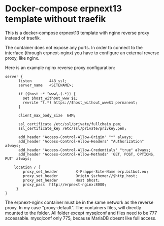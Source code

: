 # Docker-compose erpnext13 template without traefik
This is a docker-compose erpnext13 template with nginx reverse proxy instead of traefik.

The container does not expose any ports. In order to connect to the interface (through erpnext-nginx) you have to configure an external reverse proxy, like nginx.

Here is an example nginx reverse proxy configuration:


    server {
          listen        443 ssl;
          server_name   <SITENAME>;

          if ($host ~* ^www\.(.*)) {
            set $host_without_www $1;
            rewrite ^(.*) https://$host_without_www$1 permanent;
          }

          client_max_body_size  64M;

          ssl_certificate /etc/ssl/private/fullchain.pem;
          ssl_certificate_key /etc/ssl/private/privkey.pem;

          add_header 'Access-Control-Allow-Origin' "*" always;
          add_header 'Access-Control-Allow-Headers' "Authorization" always;
          add_header 'Access-Control-Allow-Credentials' "true" always;
          add_header 'Access-Control-Allow-Methods' 'GET, POST, OPTIONS, PUT' always;

        location / {
            proxy_set_header        X-Frappe-Site-Name erp.bitbot.eu;
            proxy_set_header        Origin $scheme://$http_host;
            proxy_set_header        Host $host;
            proxy_pass  http://erpnext-nginx:8080;
         }
    }
    
    
The erpnext-nginx container must be in the same network as the reverse proxy. In my case "proxy-default". 
The containers files, will directly mounted to the folder. All folder except mysqlconf and files need to be 777 accessable. mysqlconf only 775, because MariaDB doesnt like full access.
